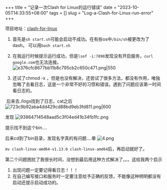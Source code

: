 +++
title = "记录一次Clash for Linux的运行错误"
date = "2023-10-05T14:33:55+08:00"
tags = []
slug = "Log-a-Clash-for-Linux-run-error"
+++

项目地址：[clash-for-linux](https://github.com/wanhebin/clash-for-linux)

1. 首先是`sh start.sh`可能会启动不成功。在有些os中`/bin/sh`被更改为了dash。
    可以用`bash start.sh`

2. 在我运行时候提示运行成功，但是`lsof -i:7890`发现没有开启服务，`curl google.com`也无法连接。
    ![e376cfc8677bb11b8c795cb2c650c471.png|550](https://cdn.jsdelivr.net/gh/silentiris/pic_bed@latest/blog-images/e376cfc8677bb11b8c795cb2c650c471.png)



3. 还试了chmod -x ，但是也没有解决，还尝试了很多方法，都没有作用，唯独忽略了去看日志，这是一个非常不好的习惯和错误。遇到了问题应该第一时间看日志的。

​	后来去./logs找到了日志，cat之后
![723c9b92aba4dd429cd88bd9eb3fd811.png|600](https://cdn.jsdelivr.net/gh/silentiris/pic_bed@latest/blog-images/723c9b92aba4dd429cd88bd9eb3fd811.png)

发现
![93864714548aad5c3f04ed41b34fb1fc.png](https://cdn.jsdelivr.net/gh/silentiris/pic_bed@latest/blog-images/93864714548aad5c3f04ed41b34fb1fc.png)


提示找不到这个bin....

后来cd到了bin目录，发现名字真的有问题....晕
![4.png](https://cdn.jsdelivr.net/gh/silentiris/pic_bed@latest/blog-images/4.png)

`mv clash-linux-amd64-v1.13.0 clash-linux-amd64`后，再启动就好了。

第二个问题困扰了我很长时间，没想到最后用这种方式解决了。。。这给我两个启示

1. 出现问题一定要记得看日志！！！
2. 在自己编写接口和服务时一定要注意给予正确的反馈，不能像这种明明都没有启动还提示启动成功的。